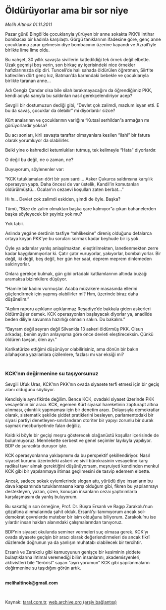 # Öldürüyorlar ama bir sor niye

*Melih Altınok 01.11.2011*

<div class="yazi"><p>Pazar günü Bingöl’de çocuklarıyla yürüyen bir anne sokakta PKK’li intihar bombacısı bir kadınla karşılaştı. Görgü tanıklarının ifadesine göre, genç anne çocuklarına zarar gelmesin diye bombacının üzerine kapandı ve Azrail’iyle birlikte lime lime oldu.</p>
<p>Bu vahşet, 30 yıllık savaşta sivillerin katledildiği tek örnek değil elbette. Uzak geçmişi boş verin, son birkaç ay içerisindeki nice örnekler hafızlarımızda dip diri. Tunceli’de halı sahada öldürülen öğretmen, Siirt’te katledilen dört genç kız, Batman’da karnındaki bebekle ve çocuklarıyla birlikte taranan anne...</p>
<p>Adı Cengiz Çandar olsa bile silah bırakmayacağını da öğrendiğimiz PKK, kendi adıyla sanıyla bu saldırıları nasıl gerekçelendiriyor acep?</p>
<p>Sevgili bir dostumuzun dediği gibi, “Devlet çok zalimdi, mazlum isyan etti. E bu da savaş, çocuklar da ölebilir” mi diyorlardır sizce?</p>
<p>Kürt analarının ve çocuklarının varlığını “Kutsal serhildan”a armağan mı görüyorlardır yoksa?</p>
<p>Bu acı sonları, kirli savaşta taraftar olmayanlara kesilen “ilahi” bir fatura olarak yorumluyor da olabilirler.</p>
<p>Belki yine o kahredici ketumlukları tutmuş, tek kelimeyle “Hata” diyorlardır.</p>
<p>O değil bu değil, ne o zaman, ne?</p>
<p>Duyuyorum, söylenenler var: </p>
<p>“KCK tutuklamaları dört bir yanı sardı... Asker Çukurca saldırısına karşılık operasyon yaptı. Daha öncesi de var üstelik, Kandil’in komutanları öldürülmüştü... Öcalan’ın cezaevi koşulları zaten berbat...”</p>
<p>Hı hı... Devlet çok zalimdi eskiden, şimdi de öyle. Başka?</p>
<p>Tümü, “Bize de zalim olmaktan başka çare kalmıyor”a çıkan bahanelerden başka söyleyecek bir şeyiniz yok mu? </p>
<p>Yok tabii.</p>
<p>Aslında yegâne derdinin tasfiye “tehlikesine” direniş olduğunu defalarca ortaya koyan PKK’ye bu soruları sormak kadar beyhude bir iş yok.</p>
<p>Öyle ya adamlar yanlış anlaşılmaktan, eleştirilmekten, lanetlenmekten zerre kadar kaygılanmıyorlar ki. Çatır çatır vuruyorlar, yakıyorlar, bombalıyorlar. Bir değil, iki değil, beş değil, her gün her saat, deprem meprem dinlemeden saldırıyorlar.</p>
<p>Onlara gerekçe bulmak, gün gibi ortadaki katliamlarının altında buzağı aramaksa bizimkilere düşüyor. </p>
<p>“Hamile bir kadını vurmuşlar. Acaba müzakere masasında ellerini güçlendirmek için yapmış olabilirler mi? Hım, üzerinde biraz daha düşünelim.”</p>
<p>“Açılım raporu açıklanır açıklanmaz Reşadiye’de bakkala giden askerleri öldürmüşler demek. KCK operasyonları başlayacak diyorlar ya, anadilde beden diliyle savunma hazırlığı olmasın sakın. Du bakalım.”</p>
<p>“Bayram değil seyran değil Silvan’da 13 askeri öldürmüş PKK. Olsun arkadaş, benim aydın anlayışıma göre önce devleti eleştireceksin. Çünkü öldüren tavşan, ölen ayı.”</p>
<p>Karikatürize ettiğimi düşünüyor olabilirisiniz, ama dönün bir bakın allahaşkına yazılanlara çizilenlere, fazlası mı var eksiği mi?</p>
<h3><br/>KCK’nın değirmenine su taşıyorsunuz</h3>
<p>Sevgili Ufuk Uras, KCK’nın PKK’nın ovada siyasete terfi etmesi için bir geçiş alanı olduğunu söylüyor. </p>
<p>Kendisiyle aynı fikirde değilim. Bence KCK, ovadaki siyaset üzerinde PKK vesayetinin bir aracı. KCK, egemen Kürt siyasal hareketinin zapturapt altına alınması, çıkıntılık yapmaması için bir denetim aracı. Dolayısıyla demokratlar olarak, sistematik şekilde şiddet pratiklerini besleyen, parlamentodaki bir siyasi partiyi denetleyen-sınırlandıran otoriter bir yapıyı zorunlu bir durak saymak mecburiyetinde falan değiliz.</p>
<p>Kaldı ki böyle bir geçişi meşru gösterecek olağanüstü koşullar içerisinde de bulunmuyoruz. Memlekette serbest ve genel seçimler layıkıyla yapılıyor. BDP de şuracıkta duruyor işte. </p>
<p>KCK operasyonlarına yaklaşımımı da bu perspektif şekillendiriyor. Nasıl siyaset kurumu üzerindeki askeri ve sivil bürokrasinin vesayetine karşı radikal tavır almak gerektiğini düşünüyorsam, meşruiyeti kendinden menkul KCK gibi bir yapılanmaya iltimas geçilmesini de tasvip edemem elbette. </p>
<p>Ancak, sadece sokak eylemlerinde slogan attı, yürüdü diye insanların bu dava kapsamında tutuklanmasına karşı olduğum gibi, fikren bu yapılanmayı destekleyen, yazan, çizen, konuşan insanların cezai yaptırımlarla karşılaşmasını da yanlış buluyorum.</p>
<p>Bu sakatlığın son örneğine, Prof. Dr. Büşra Ersanlı ve Ragıp Zarakolu’nun gözaltına alınmalarında şahit olduk. Ersanlı’yı tanımıyorum ancak sol-demokrat çevrelerde muteber bir isim olduğunu biliyorum. Zarakolu’nu ise yılardır insan hakları alanındaki çalışmalarından tanıyoruz. </p>
<p>BDP’nin siyaset okulunda seminer vermeleri suç olmasa gerek. KCK’yı ovada siyasete geçişin bir aracı olarak değerlendirmeleri de ancak fikrî düzlemde doğrunun ya da yanlışın muhatabı olabilecek bir tercihtir. </p>
<p>Ersanlı ve Zarakolu gibi kamuoyunun genişçe bir kesiminin şiddete bulaştıklarına ihtimal veremediği bilim insanlarını, akademisyenleri, aktivistleri bile “terörist” sayan “aşırı yorumun” KCK gibi yapılanmaların değirmenine su taşıdığını görün artık. </p>
<p><b><br/>melihaltinok@gmail.com</b></p>
<p><b> </b></p>
</div>

Kaynak: [taraf.com.tr](http://www.taraf.com.tr/melih-altinok/makale-olduruyorlar-ama-bir-sor-niye.htm), [web.archive.org (arşiv bağlantısı)](http://web.archive.org/web/20130912002049/http://www.taraf.com.tr/melih-altinok/makale-olduruyorlar-ama-bir-sor-niye.htm)
